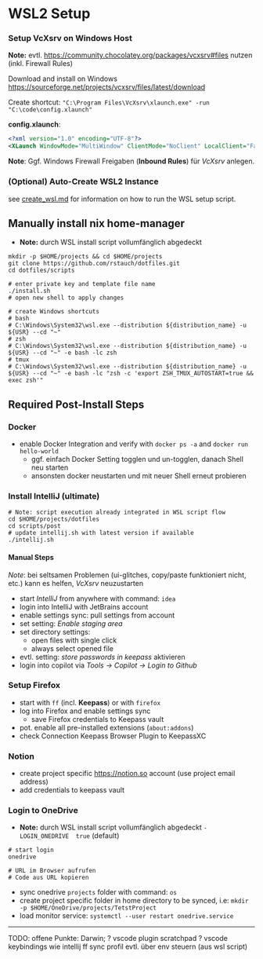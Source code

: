 # WSL2 Setup

### Setup VcXsrv on Windows Host
**Note:** evtl. https://community.chocolatey.org/packages/vcxsrv#files nutzen (inkl. Firewall Rules)

Download and install on Windows https://sourceforge.net/projects/vcxsrv/files/latest/download

Create shortcut: `"C:\Program Files\VcXsrv\xlaunch.exe" -run "C:\code\config.xlaunch"`

**config.xlaunch**:
```xml
<?xml version="1.0" encoding="UTF-8"?>
<XLaunch WindowMode="MultiWindow" ClientMode="NoClient" LocalClient="False" Display="-1" LocalProgram="xcalc" RemoteProgram="xterm" RemotePassword="" PrivateKey="" RemoteHost="" RemoteUser="" XDMCPHost="" XDMCPBroadcast="False" XDMCPIndirect="False" Clipboard="True" ClipboardPrimary="False" ExtraParams="" Wgl="False" DisableAC="True" XDMCPTerminate="False"/>
```
**Note**: Ggf. Windows Firewall Freigaben (**Inbound Rules**) für *VcXsrv* anlegen.

### (Optional) Auto-Create WSL2 Instance
see [create_wsl.md](../../wsl/create_wsl_dist.md) for information on how to run the WSL setup script.

## Manually install nix home-manager
- **Note:** durch WSL install script vollumfänglich abgedeckt
```shell
mkdir -p $HOME/projects && cd $HOME/projects
git clone https://github.com/rstauch/dotfiles.git
cd dotfiles/scripts

# enter private key and template file name
./install.sh
# open new shell to apply changes

# create Windows shortcuts
# bash
# C:\Windows\System32\wsl.exe --distribution ${distribution_name} -u ${USR} --cd "~"
# zsh
# C:\Windows\System32\wsl.exe --distribution ${distribution_name} -u ${USR} --cd "~" -e bash -lc zsh
# tmux
# C:\Windows\System32\wsl.exe --distribution ${distribution_name} -u ${USR} --cd "~" -e bash -lc "zsh -c 'export ZSH_TMUX_AUTOSTART=true && exec zsh'"
```

## Required Post-Install Steps

### Docker
- enable Docker Integration and verify with `docker ps -a` and `docker run hello-world`
  - ggf. einfach Docker Setting togglen und un-togglen, danach Shell neu starten
  - ansonsten docker neustarten und mit neuer Shell erneut probieren

### Install IntelliJ (ultimate)
```shell
# Note: script execution already integrated in WSL script flow
cd $HOME/projects/dotfiles
cd scripts/post
# update intellij.sh with latest version if available
./intellij.sh
```
#### Manual Steps
*Note*: bei seltsamen Problemen (ui-glitches, copy/paste funktioniert nicht, etc.) kann es helfen, *VcXsrv* neuzustarten
- start *IntelliJ* from anywhere with command: `idea`
- login into IntelliJ with JetBrains account
- enable settings sync: pull settings from account
- set setting: *Enable staging area*
- set directory settings: 
  - open files with single click
  - always select opened file
- evtl. setting: *store passwords in keepass* aktivieren
- login into copilot via *Tools -> Copilot -> Login to Github*

### Setup Firefox
- start with `ff` (incl. **Keepass**) or with `firefox`
- log into Firefox and enable settings sync
  - save Firefox credentials to Keepass vault
- pot. enable all pre-installed extensions (`about:addons`)
- check Connection Keepass Browser Plugin to KeepassXC

### Notion
- create project specific https://notion.so account (use project email address) 
- add credentials to keepass vault


### Login to OneDrive
- **Note:** durch WSL install script vollumfänglich abgedeckt `-LOGIN_ONEDRIVE  true` (default)

```shell
# start login
onedrive 

# URL im Browser aufrufen
# Code aus URL kopieren
```
- sync onedrive `projects` folder with command: `os`
- create project specific folder in home directory to be synced, i.e: `mkdir -p $HOME/OneDrive/projects/TetstProject`
- load monitor service: `systemctl --user restart onedrive.service`

---

TODO: offene Punkte:
Darwin;
? vscode plugin scratchpad
? vscode keybindings wie intellij
ff sync profil evtl. über env steuern (aus wsl script)
